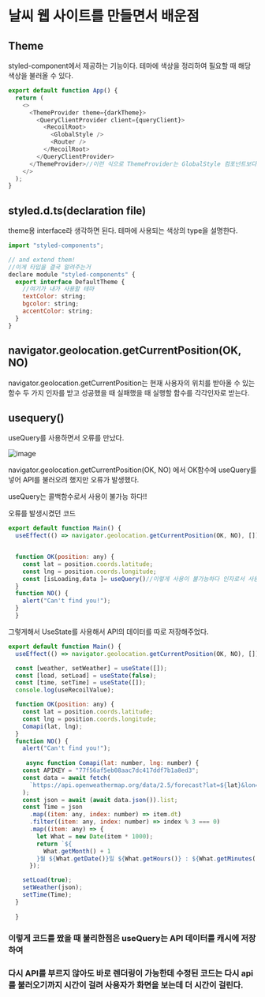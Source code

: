# 날씨 웹 사이트를 만들면서 배운점 

## Theme 
styled-component에서 제공하는 기능이다. 테마에 색상을 정리하여 필요할 때 해당 색상을 불러올 수 있다.
```js
export default function App() {
  return (
    <>
      <ThemeProvider theme={darkTheme}>
        <QueryClientProvider client={queryClient}>
          <RecoilRoot>
            <GlobalStyle />
            <Router />
          </RecoilRoot>
        </QueryClientProvider>
      </ThemeProvider>//이런 식으로 ThemeProvider는 GlobalStyle 컴포넌트보다 상위에 위치//하면된다.
    </>
  );
}
```

## styled.d.ts(declaration file)
theme용 interface라 생각하면 된다. 테마에 사용되는 색상의 type을 설명한다.

```js
import "styled-components";

// and extend them!
//이게 타입을 결국 알려주는거
declare module "styled-components" {
  export interface DefaultTheme {
    //여기가 내가 사용할 테마
    textColor: string;
    bgcolor: string;
    accentColor: string;
  }
}
```

## navigator.geolocation.getCurrentPosition(OK, NO)

navigator.geolocation.getCurrentPosition는 현재 사용자의 위치를 받아올 수 있는 함수
두 가지 인자를 받고 성공했을 때 실패했을 때 실행할 함수를 각각인자로 받는다.

## usequery()
 
 useQuery를 사용하면서 오류를 만났다.
 
 ![image](https://user-images.githubusercontent.com/101778169/196338777-833d566b-2009-45e9-9385-d8fbd045d78c.png)

navigator.geolocation.getCurrentPosition(OK, NO)
에서 OK함수에 useQuery를 넣어 API를 불러오려 했지만 오류가 발생했다.

 useQuery는 콜백함수로서 사용이 불가능 하다!! 

오류를 발생시켰던 코드 
```js
export default function Main() {
  useEffect(() => navigator.geolocation.getCurrentPosition(OK, NO), []);


  function OK(position: any) {
    const lat = position.coords.latitude;
    const lng = position.coords.longitude;
    const [isLoading,data ]= useQuery()//이렇게 사용이 불가능하다 인자로서 사용이 불가!
  }
  function NO() {
    alert("Can't find you!");
  }
  }
```

그렇게해서 UseState를 사용해서 API의 데이터를 따로 저장해주었다.

```js
export default function Main() {
  useEffect(() => navigator.geolocation.getCurrentPosition(OK, NO), []);

  const [weather, setWeather] = useState([]);
  const [load, setLoad] = useState(false);
  const [time, setTime] = useState([]);
  console.log(useRecoilValue);

  function OK(position: any) {
    const lat = position.coords.latitude;
    const lng = position.coords.longitude;
    Comapi(lat, lng);
  }
  function NO() {
    alert("Can't find you!");
    
     async function Comapi(lat: number, lng: number) {
    const APIKEY = "77f56af5eb08aac7dc417ddf7b1a8ed3";
    const data = await fetch(
      `https://api.openweathermap.org/data/2.5/forecast?lat=${lat}&lon=${lng}&appid=${APIKEY}&units=metric`
    );
    const json = await (await data.json()).list;
    const Time = json
      .map((item: any, index: number) => item.dt)
      .filter((item: any, index: number) => index % 3 === 0)
      .map((item: any) => {
        let What = new Date(item * 1000);
        return `${
          What.getMonth() + 1
        }월 ${What.getDate()}일 ${What.getHours()} : ${What.getMinutes()}`;
      });

    setLoad(true);
    setWeather(json);
    setTime(Time);
  }
    
  }
```
### 이렇게 코드를 짰을 때 불리한점은 useQuery는 API 데이터를 캐시에 저장하여 
### 다시 API를 부르지 않아도 바로 렌더링이 가능한데 수정된 코드는 다시 api를 불러오기까지 시간이 걸려 사용자가 화면을 보는데 더 시간이 걸린다.

